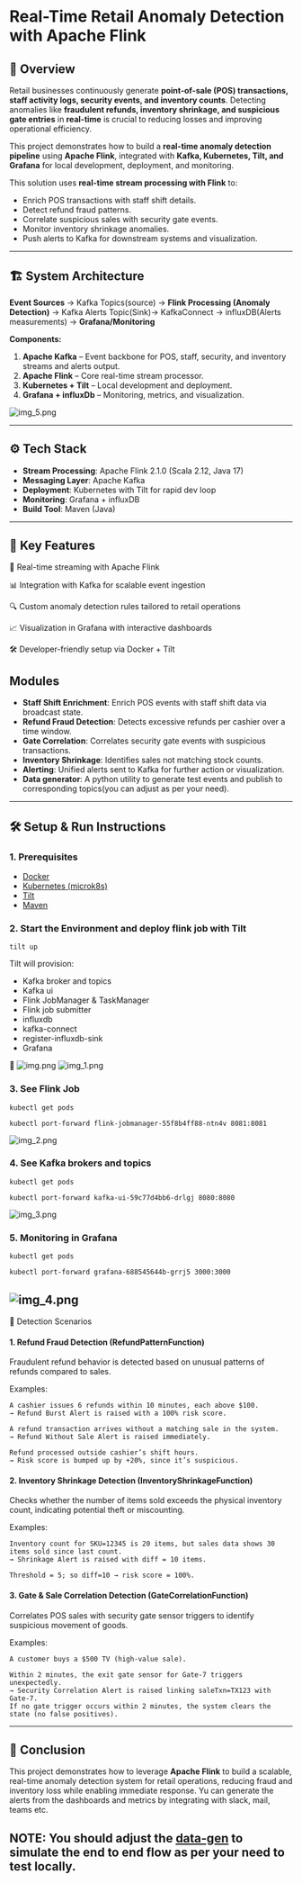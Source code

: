 # Real-Time Retail Anomaly Detection with Apache Flink

## 📌 Overview

Retail businesses continuously generate **point-of-sale (POS) transactions, staff activity logs, security events, and inventory counts**. Detecting anomalies like **fraudulent refunds, inventory shrinkage, and suspicious gate entries** in **real-time** is crucial to reducing losses and improving operational efficiency.

This project demonstrates how to build a **real-time anomaly detection pipeline** using **Apache Flink**, integrated with **Kafka, Kubernetes, Tilt, and Grafana** for local development, deployment, and monitoring.

This solution uses **real-time stream processing with Flink** to:

* Enrich POS transactions with staff shift details.
* Detect refund fraud patterns.
* Correlate suspicious sales with security gate events.
* Monitor inventory shrinkage anomalies.
* Push alerts to Kafka for downstream systems and visualization.
---

## 🏗️ System Architecture

**Event Sources** → Kafka Topics(source) → **Flink Processing (Anomaly Detection)** → Kafka Alerts Topic(Sink)→ KafkaConnect -> influxDB(Alerts measurements) -> **Grafana/Monitoring**

**Components:**

1. **Apache Kafka** – Event backbone for POS, staff, security, and inventory streams and alerts output.
2. **Apache Flink** – Core real-time stream processor.
3. **Kubernetes + Tilt** – Local development and deployment.
4. **Grafana + influxDb** – Monitoring, metrics, and visualization.

![img_5.png](img_5.png)

---

## ⚙️ Tech Stack

* **Stream Processing**: Apache Flink 2.1.0 (Scala 2.12, Java 17)
* **Messaging Layer**: Apache Kafka
* **Deployment**: Kubernetes with Tilt for rapid dev loop
* **Monitoring**: Grafana + influxDB
* **Build Tool**: Maven (Java)

---

## 🔑 Key Features

🚀 Real-time streaming with Apache Flink

📊 Integration with Kafka for scalable event ingestion

🔍 Custom anomaly detection rules tailored to retail operations

📈 Visualization in Grafana with interactive dashboards

🛠️ Developer-friendly setup via Docker + Tilt

## Modules

* **Staff Shift Enrichment**: Enrich POS events with staff shift data via broadcast state.
* **Refund Fraud Detection**: Detects excessive refunds per cashier over a time window.
* **Gate Correlation**: Correlates security gate events with suspicious transactions.
* **Inventory Shrinkage**: Identifies sales not matching stock counts.
* **Alerting**: Unified alerts sent to Kafka for further action or visualization.
* **Data generator**: A python utility to generate test events and publish to corresponding topics(you can adjust as per your need).

---

## 🛠️ Setup & Run Instructions

### 1. Prerequisites

* [Docker](https://www.docker.com/)
* [Kubernetes (microk8s)](https://microk8s.io/#install-microk8s)
* [Tilt](https://tilt.dev/)
* [Maven](https://maven.apache.org/)

### 2. Start the Environment and deploy flink job with Tilt

```
tilt up
```

Tilt will provision:

* Kafka broker and topics
* Kafka ui
* Flink JobManager & TaskManager
* Flink job submitter
* influxdb 
* kafka-connect 
* register-influxdb-sink 
* Grafana 

📌 
![img.png](img.png)
![img_1.png](img_1.png)

### 3. See Flink Job
```
kubectl get pods
```

```
kubectl port-forward flink-jobmanager-55f8b4ff88-ntn4v 8081:8081
```
![img_2.png](img_2.png)

### 4. See Kafka brokers and topics
```
kubectl get pods
```

```
kubectl port-forward kafka-ui-59c77d4bb6-drlgj 8080:8080
```
![img_3.png](img_3.png)
### 5. Monitoring in Grafana

```
kubectl get pods
```

```
kubectl port-forward grafana-688545644b-grrj5 3000:3000
```
![img_4.png](img_4.png)
---
🔎 Detection Scenarios
#### 1. Refund Fraud Detection (RefundPatternFunction)

Fraudulent refund behavior is detected based on unusual patterns of refunds compared to sales.

Examples:

```
A cashier issues 6 refunds within 10 minutes, each above $100.
→ Refund Burst Alert is raised with a 100% risk score.

A refund transaction arrives without a matching sale in the system.
→ Refund Without Sale Alert is raised immediately.

Refund processed outside cashier’s shift hours.
→ Risk score is bumped up by +20%, since it’s suspicious.
```

#### 2. Inventory Shrinkage Detection (InventoryShrinkageFunction)

Checks whether the number of items sold exceeds the physical inventory count, indicating potential theft or miscounting.

Examples:

```
Inventory count for SKU=12345 is 20 items, but sales data shows 30 items sold since last count.
→ Shrinkage Alert is raised with diff = 10 items.

Threshold = 5; so diff=10 → risk score = 100%.
```

#### 3. Gate & Sale Correlation Detection (GateCorrelationFunction)

Correlates POS sales with security gate sensor triggers to identify suspicious movement of goods.

Examples:

```
A customer buys a $500 TV (high-value sale).

Within 2 minutes, the exit gate sensor for Gate-7 triggers unexpectedly.
→ Security Correlation Alert is raised linking saleTxn=TX123 with Gate-7.
If no gate trigger occurs within 2 minutes, the system clears the state (no false positives).

```
---


## 🎯 Conclusion

This project demonstrates how to leverage **Apache Flink** to build a scalable, real-time anomaly detection system for retail operations, reducing fraud and inventory loss while enabling immediate response.
Yu can generate the alerts from the dashboards and metrics by integrating with slack, mail, teams etc.

NOTE: You should adjust the [data-gen](data-gen) to simulate the end to end flow as per your need to test locally.
---